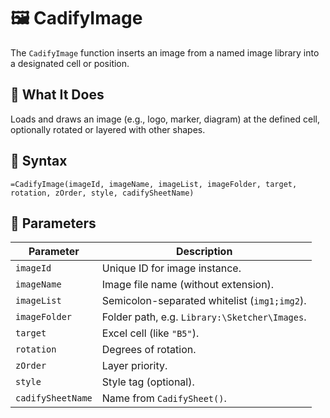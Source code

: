 # 🖼️ CadifyImage

The `CadifyImage` function inserts an image from a named image library into a designated cell or position.

## 📌 What It Does
Loads and draws an image (e.g., logo, marker, diagram) at the defined cell, optionally rotated or layered with other shapes.

## 🧾 Syntax

```excel
=CadifyImage(imageId, imageName, imageList, imageFolder, target, rotation, zOrder, style, cadifySheetName)
```

## 🧮 Parameters

| Parameter         | Description |
|------------------|-------------|
| `imageId`         | Unique ID for image instance. |
| `imageName`       | Image file name (without extension). |
| `imageList`       | Semicolon-separated whitelist (`img1;img2`). |
| `imageFolder`     | Folder path, e.g. `Library:\Sketcher\Images`. |
| `target`          | Excel cell (like `"B5"`). |
| `rotation`        | Degrees of rotation. |
| `zOrder`          | Layer priority. |
| `style`           | Style tag (optional). |
| `cadifySheetName` | Name from `CadifySheet()`. |